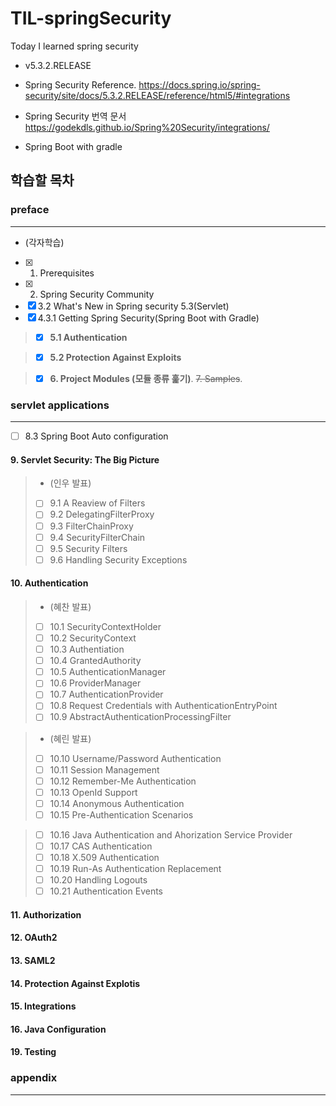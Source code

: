 # TIL-springSecurity
Today I learned spring security

- v5.3.2.RELEASE

- Spring Security Reference. 
https://docs.spring.io/spring-security/site/docs/5.3.2.RELEASE/reference/html5/#integrations

- Spring Security 번역 문서
https://godekdls.github.io/Spring%20Security/integrations/

- Spring Boot with gradle

## 학습할 목차
### preface
---
- (각자학습)
- [x] 1. Prerequisites
- [x] 2. Spring Security Community
- [x] 3.2 What's New in Spring security 5.3(Servlet)
- [x] 4.3.1 Getting Spring Security(Spring Boot with Gradle)

> - [x] **5.1 Authentication**

> - [x] **5.2 Protection Against Exploits**

> - [x] **6. Project Modules (모듈 종류 훑기)**. 
~~7. Samples~~. 


### servlet applications
 ---

- [ ] 8.3 Spring Boot Auto configuration
#### 9. Servlet Security: The Big Picture
> - (인우 발표)  
> - [ ] 9.1 A Reaview of Filters
> - [ ] 9.2 DelegatingFilterProxy
> - [ ] 9.3 FilterChainProxy
> - [ ] 9.4 SecurityFilterChain
> - [ ] 9.5 Security Filters
> - [ ] 9.6 Handling Security Exceptions
#### 10. Authentication
> - (혜찬 발표)  
> - [ ] 10.1 SecurityContextHolder
> - [ ] 10.2 SecurityContext
> - [ ] 10.3 Authentiation
> - [ ] 10.4 GrantedAuthority
> - [ ] 10.5 AuthenticationManager
> - [ ] 10.6 ProviderManager
> - [ ] 10.7 AuthenticationProvider
> - [ ] 10.8 Request Credentials with AuthenticationEntryPoint
> - [ ] 10.9 AbstractAuthenticationProcessingFilter

> - (혜린 발표)  
> - [ ] 10.10 Username/Password Authentication
> - [ ] 10.11 Session Management
> - [ ] 10.12 Remember-Me Authentication
> - [ ] 10.13 OpenId Support
> - [ ] 10.14 Anonymous Authentication
> - [ ] 10.15 Pre-Authentication Scenarios

> - [ ] 10.16 Java Authentication and Ahorization Service Provider
> - [ ] 10.17 CAS Authentication
> - [ ] 10.18 X.509 Authentication
> - [ ] 10.19 Run-As Authentication Replacement
> - [ ] 10.20 Handling Logouts
> - [ ] 10.21 Authentication Events  

#### 11. Authorization
 
#### 12. OAuth2

#### 13. SAML2

#### 14. Protection Against Explotis

#### 15. Integrations


#### 16. Java Configuration

#### 19. Testing

### appendix
 ---
